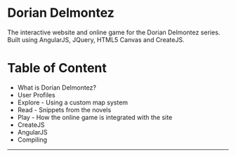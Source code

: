 Dorian Delmontez
===============

The interactive website and online game for the Dorian Delmontez series. Built using AngularJS, JQuery, HTML5 Canvas and CreateJS.

# Table of Content #
- What is Dorian Delmontez?
- User Profiles
- Explore - Using a custom map system
- Read - Snippets from the novels
- Play - How the online game is integrated with the site
- CreateJS
- AngularJS
- Compiling


----------


